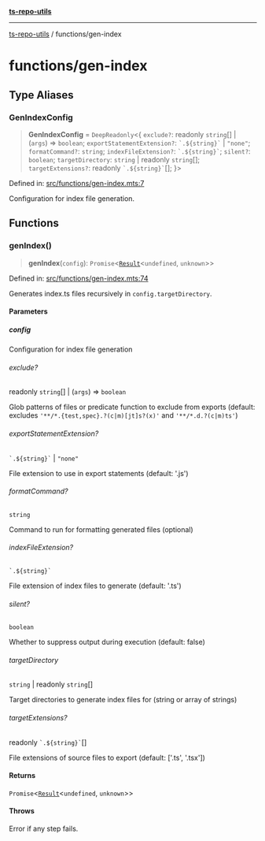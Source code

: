 [**ts-repo-utils**](../README.md)

---

[ts-repo-utils](../README.md) / functions/gen-index

# functions/gen-index

## Type Aliases

### GenIndexConfig

> **GenIndexConfig** = `DeepReadonly`\<\{ `exclude?`: readonly `string`[] \| (`args`) => `boolean`; `exportStatementExtension?`: `` `.${string}` `` \| `"none"`; `formatCommand?`: `string`; `indexFileExtension?`: `` `.${string}` ``; `silent?`: `boolean`; `targetDirectory`: `string` \| readonly `string`[]; `targetExtensions?`: readonly `` `.${string}` ``[]; \}\>

Defined in: [src/functions/gen-index.mts:7](https://github.com/noshiro-pf/ts-repo-utils/blob/main/src/functions/gen-index.mts#L7)

Configuration for index file generation.

## Functions

### genIndex()

> **genIndex**(`config`): `Promise`\<[`Result`](../entry-point/README.md#result)\<`undefined`, `unknown`\>\>

Defined in: [src/functions/gen-index.mts:74](https://github.com/noshiro-pf/ts-repo-utils/blob/main/src/functions/gen-index.mts#L74)

Generates index.ts files recursively in `config.targetDirectory`.

#### Parameters

##### config

Configuration for index file generation

###### exclude?

readonly `string`[] \| (`args`) => `boolean`

Glob patterns of files or predicate function to exclude from exports
(default: excludes `'**/*.{test,spec}.?(c|m)[jt]s?(x)'` and
`'**/*.d.?(c|m)ts'`)

###### exportStatementExtension?

`` `.${string}` `` \| `"none"`

File extension to use in export statements (default: '.js')

###### formatCommand?

`string`

Command to run for formatting generated files (optional)

###### indexFileExtension?

`` `.${string}` ``

File extension of index files to generate (default: '.ts')

###### silent?

`boolean`

Whether to suppress output during execution (default: false)

###### targetDirectory

`string` \| readonly `string`[]

Target directories to generate index files for (string or array of strings)

###### targetExtensions?

readonly `` `.${string}` ``[]

File extensions of source files to export (default: ['.ts', '.tsx'])

#### Returns

`Promise`\<[`Result`](../entry-point/README.md#result)\<`undefined`, `unknown`\>\>

#### Throws

Error if any step fails.
